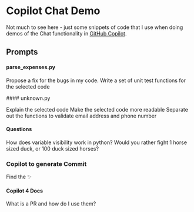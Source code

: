 # Copilot Chat Demo

Not much to see here - just some snippets of code that I use when doing demos of the 
Chat functionality in [GitHub Copilot](https://gh.io/copilotx).

## Prompts

#### parse_expenses.py

Propose a fix for the bugs in my code.
Write a set of unit test functions for the selected code

#### unknown.py

Explain the selected code
Make the selected code more readable
Separate out the functions to validate email address and phone number

#### Questions

How does variable visibility work in python?
Would you rather fight 1 horse sized duck, or 100 duck sized horses?

### Copilot to generate Commit

Find the ✨

#### Copilot 4 Docs

What is a PR and how do I use them?
